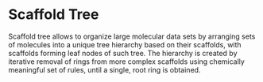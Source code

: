 <!-- TITLE: Scaffold tree -->
<!-- SUBTITLE: -->

# Scaffold Tree

Scaffold tree allows to organize large molecular data sets by arranging sets of molecules into a unique tree hierarchy based on their scaffolds, with scaffolds forming leaf nodes of such tree. The hierarchy is created by iterative removal of rings from more complex scaffolds using chemically meaningful set of rules, until a single, root ring is obtained. 

